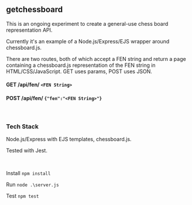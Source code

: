 ## getchessboard

This is an ongoing experiment to create a general-use chess board representation API.

Currently it's an example of a Node.js/Express/EJS wrapper around chessboard.js.

There are two routes, both of which accept a FEN string and return a page containing a chessboard.js representation of the FEN string in HTML/CSS/JavaScript. GET uses params, POST uses JSON.

#### GET /api/fen/ `<FEN String>`

#### POST /api/fen/ `{"fen":"<FEN String>"}`

&nbsp;

### Tech Stack
Node.js/Express with EJS templates, chessboard.js.

Tested with Jest.

&nbsp;

Install ```npm install```

Run ```node .\server.js```

Test ```npm test```
